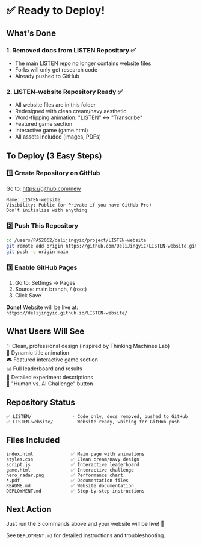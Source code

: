 # ✅ Ready to Deploy!

## What's Done

### 1. Removed docs from LISTEN Repository ✅
- The main LISTEN repo no longer contains website files
- Forks will only get research code
- Already pushed to GitHub

### 2. LISTEN-website Repository Ready ✅
- All website files are in this folder
- Redesigned with clean cream/navy aesthetic
- Word-flipping animation: "LISTEN" ↔ "Transcribe"
- Featured game section
- Interactive game (game.html)
- All assets included (images, PDFs)

## To Deploy (3 Easy Steps)

### 1️⃣ Create Repository on GitHub
Go to: https://github.com/new

```
Name: LISTEN-website
Visibility: Public (or Private if you have GitHub Pro)
Don't initialize with anything
```

### 2️⃣ Push This Repository
```bash
cd /users/PAS2062/delijingyic/project/LISTEN-website
git remote add origin https://github.com/DeliJingyiC/LISTEN-website.git
git push -u origin main
```

### 3️⃣ Enable GitHub Pages
1. Go to: Settings → Pages
2. Source: main branch, / (root)
3. Click Save

**Done!** Website will be live at:  
`https://delijingyic.github.io/LISTEN-website/`

## What Users Will See

✨ Clean, professional design (inspired by Thinking Machines Lab)  
🔄 Dynamic title animation  
🎮 Featured interactive game section  
📊 Full leaderboard and results  
📖 Detailed experiment descriptions  
🧠 "Human vs. AI Challenge" button  

## Repository Status

```
✅ LISTEN/               - Code only, docs removed, pushed to GitHub
✅ LISTEN-website/       - Website ready, waiting for GitHub push
```

## Files Included

```
index.html              ✅ Main page with animations
styles.css              ✅ Clean cream/navy design
script.js               ✅ Interactive leaderboard
game.html               ✅ Interactive challenge
hero_radar.png          ✅ Performance chart
*.pdf                   ✅ Documentation files
README.md               ✅ Website documentation
DEPLOYMENT.md           ✅ Step-by-step instructions
```

## Next Action

Just run the 3 commands above and your website will be live! 🚀

See `DEPLOYMENT.md` for detailed instructions and troubleshooting.






